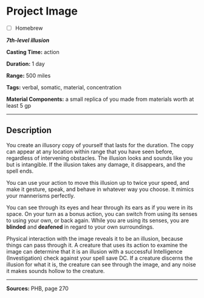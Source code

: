 # Project Image

- [ ] Homebrew

***7th-level illusion***

**Casting Time:** action

**Duration:** 1 day

**Range:** 500 miles

**Tags:** verbal, somatic, material, concentration

**Material Components:** a small replica of you made from materials worth at least 5 gp

---

## Description
You create an illusory copy of yourself that lasts for the duration.
The copy can appear at any location within range that you have seen before, regardless of intervening obstacles.
The illusion looks and sounds like you but is intangible.
If the illusion takes any damage, it disappears, and the spell ends.

You can use your action to move this illusion up to twice your speed, and make it gesture, speak, and behave in whatever way you choose.
It mimics your mannerisms perfectly.

You can see through its eyes and hear through its ears as if you were in its space.
On your turn as a bonus action, you can switch from using its senses to using your own, or back again.
While you are using its senses, you are **blinded** and **deafened** in regard to your own surroundings.

Physical interaction with the image reveals it to be an illusion, because things can pass through it.
A creature that uses its action to examine the image can determine that it is an illusion with a successful Intelligence (Investigation) check against your spell save DC.
If a creature discerns the illusion for what it is, the creature can see through the image, and any noise it makes sounds hollow to the creature.

---

**Sources:** PHB, page 270
